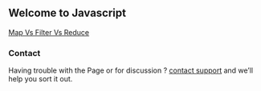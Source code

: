 ## Welcome to Javascript 


<a href="/javascript/post1.html">Map Vs Filter Vs Reduce</a>


### Contact

Having trouble with the Page or for discussion ? [contact support](https://support.github.com/contact) and we’ll help you sort it out.
